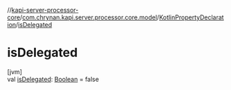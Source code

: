 //[kapi-server-processor-core](../../../index.md)/[com.chrynan.kapi.server.processor.core.model](../index.md)/[KotlinPropertyDeclaration](index.md)/[isDelegated](is-delegated.md)

# isDelegated

[jvm]\
val [isDelegated](is-delegated.md): [Boolean](https://kotlinlang.org/api/latest/jvm/stdlib/kotlin/-boolean/index.html) = false
